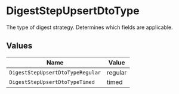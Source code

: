 # DigestStepUpsertDtoType

The type of digest strategy. Determines which fields are applicable.


## Values

| Name                             | Value                            |
| -------------------------------- | -------------------------------- |
| `DigestStepUpsertDtoTypeRegular` | regular                          |
| `DigestStepUpsertDtoTypeTimed`   | timed                            |